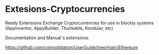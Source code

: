 # Extesions-Cryptocurrencies
Ready Extensions Exchange Cryptocurrencies for use in blockly systems (AppInventor, AppyBuilder, Thunkable, Kondular, etc)

Documentation and Manual`s extensions.

https://github.com/coinsolidation/UserGuide/tree/main/Ethereum


